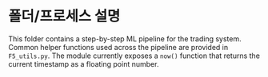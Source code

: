 # 폴더/프로세스 설명

This folder contains a step-by-step ML pipeline for the trading system.
Common helper functions used across the pipeline are provided in
`F5_utils.py`. The module currently exposes a `now()` function that returns
the current timestamp as a floating point number.
